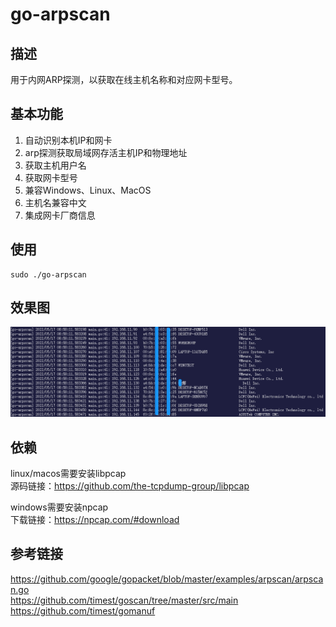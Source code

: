 # go-arpscan
## 描述
用于内网ARP探测，以获取在线主机名称和对应网卡型号。

## 基本功能
1. 自动识别本机IP和网卡
2. arp探测获取局域网存活主机IP和物理地址
3. 获取主机用户名
4. 获取网卡型号
5. 兼容Windows、Linux、MacOS
6. 主机名兼容中文
7. 集成网卡厂商信息

## 使用
```shell
sudo ./go-arpscan
```
## 效果图
![go-arpscan演示图](./screenshot/go-arpscan%E6%95%88%E6%9E%9C%E5%9B%BE.png)

## 依赖
linux/macos需要安装libpcap<br>
源码链接：https://github.com/the-tcpdump-group/libpcap

windows需要安装npcap<br>
下载链接：https://npcap.com/#download

## 参考链接
https://github.com/google/gopacket/blob/master/examples/arpscan/arpscan.go<br>
https://github.com/timest/goscan/tree/master/src/main<br>
https://github.com/timest/gomanuf